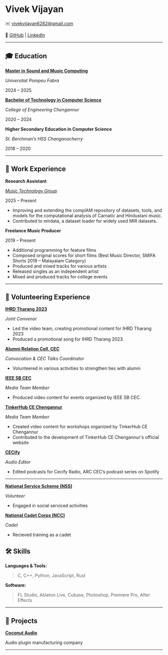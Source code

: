 # Vivek Vijayan
✉️ [vivekvijayan6282@gmail.com](mailto:vivekvijayan6282@gmail.com)

🔗 [GitHub](https://github.com/vivekvjyn) | [LinkedIn](https://www.linkedin.com/in/vivek-vijayan12/)

---

## 🎓 Education

[**Master in Sound and Music Computing**](https://www.upf.edu/web/smc)

*Universitat Pompeu Fabra*

2024 – 2025

[**Bachelor of Technology in Computer Science**](https://ceconline.edu/academics/departments/computer-science/)

*College of Engineering Chengannur*

2020 – 2024

**Higher Secondary Education in Computer Science**

*St. Berchman’s HSS Changanacherry*

2018 – 2020

---

## 💼 Work Experience

**Research Assistant**

[*Music Technology Group*](https://www.upf.edu/web/mtg)

2025 – Present

- Improving and extending the compIAM repository of datasets, tools, and models for the computational analysis of Carnatic and Hindustani music.
- Contributed to mirdata, a dataset loader for widely used MIR datasets.

**Freelance Music Producer**

2019 – Present

- Additional programming for feature films
- Composed original scores for short films (Best Music Director, SMIFA Shorts 2019 – Malayalam Category)
- Produced and mixed tracks for various artists
- Released singles as an independent artist
- Mixed and produced tracks for college events

---

## 🤝 Volunteering Experience

[**IHRD Tharang 2023**](https://tharang.ihrd.ac.in/)

*Joint Convenor*

- Led the video team, creating promotional content for IHRD Tharang 2023
- Produced a promotional song for IHRD Tharang 2023.

[**Alumni Relation Cell, CEC**](https://arc.ceconline.edu/)

*Convocation & CEC Talks Coordinator*

- Volunteered in various activities to strengthen ties with alumni

[**IEEE SB CEC**](https://cecieee.org/)

*Media Team Member*

- Produced video content for events organized by IEEE SB CEC.

[**TinkerHub CE Chengannur**](https://tinkerhub-cec-website.vercel.app/)

*Media Team Member*

- Created video content for workshops organized by TinkerHub CE Chengannur
- Contributed to the development of TinkerHub CE Chengannur's official website

[**CECify**](https://open.spotify.com/show/6rReb7whpQweDQpeZLDDGW)

*Audio Editor*

- Edited podcasts for Cecify Radio, ARC CEC’s podcast series on Spotify

---

[**National Service Scheme (NSS)**](https://nss.gov.in/)

*Volunteer*

- Engaged in social serviced activities

[**National Cadet Corps (NCC)**](https://indiancc.mygov.in/)

*Cadet*

- Recieved training as a cadet

## 🛠️ Skills

**Languages & Tools:**

> C, C++, Python, JavaScript, Rust

**Software:**

> FL Studio, Ableton Live, Cubase, Photoshop, Premiere Pro, After Effects

---

## 🚀 Projects

**[Coconut Audio](https://github.com/Coconut-audio)**

Audio plugin manufacturing company

---
